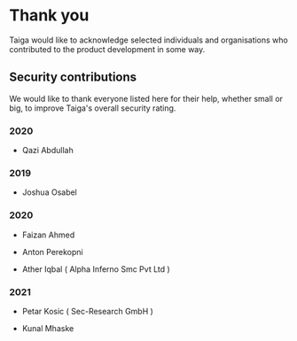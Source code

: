 # Thank you

Taiga would like to acknowledge selected individuals and organisations who
contributed to the product development in some way.

## Security contributions

We would like to thank everyone listed here for their help, whether small or
big, to improve Taiga's overall security rating.

### 2020

- Qazi Abdullah

### 2019

- Joshua Osabel

### 2020

- Faizan Ahmed

- Anton Perekopni

- Ather Iqbal ( Alpha Inferno Smc Pvt Ltd )

### 2021

- Petar Kosic ( Sec-Research GmbH )

- Kunal Mhaske
